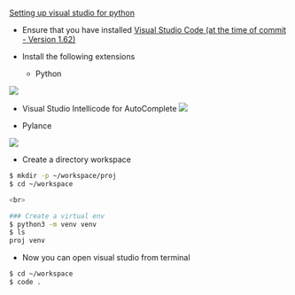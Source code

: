 [Setting up visual studio for python](https://code.visualstudio.com/docs/python/python-tutorial)


- Ensure that you have installed [Visual Studio Code (at the time of commit - Version 1.62)](https://visualstudio.microsoft.com/downloads/)

- Install the following extensions

  - Python

![](.images/python-extension.png)


  - Visual Studio Intellicode for AutoComplete 
![](.images/visual-studio-intellicode.png)

  - Pylance

![](.images/pylance.png)


- Create a directory workspace

```bash
$ mkdir -p ~/workspace/proj
$ cd ~/workspace

<br>

### Create a virtual env
$ python3 -m venv venv
$ ls
proj venv
```


- Now you can open visual studio from terminal 

```bash
$ cd ~/workspace
$ code .
```